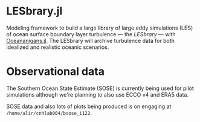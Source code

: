 # LESbrary.jl
Modeling framework to build a large library of large eddy simulations (LES) of ocean surface boundary layer turbulence — the _LESbrary_ — with [Oceananigans.jl](https://github.com/climate-machine/Oceananigans.jl).
The LESbrary will archive turbulence data for both idealized and realistic oceanic scenarios.

# Observational data
The Southern Ocean State Estimate (SOSE) is currently being used for pilot simulations although we're planning to also use ECCO v4 and ERA5 data.

SOSE data and also lots of plots being produced is on engaging at `/home/alir/cnhlab004/bsose_i122`.
